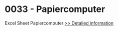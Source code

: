 # 0033 - Papiercomputer
Excel Sheet Papiercomputer
[>> Detailed information](https://secure.shareit.com/shareit/product.html?productid=300747813&affiliateid=200057808)